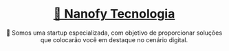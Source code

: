 <h1 align="center">
    <a href="https://pt-br.reactjs.org/">🔗 Nanofy Tecnologia</a>
</h1>
<p align="center">🚀 Somos uma startup especializada, com objetivo de proporcionar soluções que colocarão você em destaque no cenário digital.</p>
